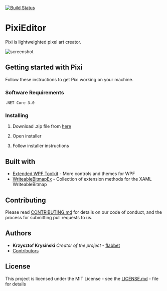 [![Build Status](https://dev.azure.com/flabbet/PixiEditor/_apis/build/status/flabbet.PixiEditor?branchName=master)](https://dev.azure.com/flabbet/PixiEditor/_build/latest?definitionId=3&branchName=master)

# PixiEditor
Pixi is lightweighted pixel art creator.

![screenshot](https://raw.githubusercontent.com/flabbet/PixiEditor/master/Screenshot.png)

## Getting started with Pixi

Follow these instructions to get Pixi working on your machine.

### Software Requirements

```
.NET Core 3.0
```

### Installing

1. Download .zip file from [here](https://github.com/flabbet/PixiEditor/releases)

2. Open installer 

3. Follow installer instructions

## Built with

* [Extended WPF Toolkit](https://github.com/xceedsoftware/wpftoolkit) - More controls and themes for WPF
* [WriteableBitmapEx](https://github.com/teichgraf/WriteableBitmapEx/) - Collection of extension methods for the XAML WriteableBitmap

## Contributing 

Please read [CONTRIBUTING.md](https://github.com/flabbet/PixiEditor/blob/master/CONTRIBUTING.md) for details on our code of conduct, and the process for submitting pull requests to us.

## Authors
* **Krzysztof Krysiński** *Creator of the project* - [flabbet](https://github.com/flabbet)
* [Contributors](https://github.com/flabbet/PixiEditor/graphs/contributors)

## License

This project is licensed under the MIT License - see the [LICENSE.md](https://github.com/flabbet/PixiEditor/blob/master/LICENSE) - file for details
